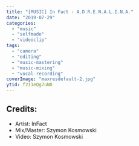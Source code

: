 ```yaml
---
title: "[MUSIC] In Fact - A.D.R.E.N.A.L.I.N.A."
date: "2019-07-29"
categories:
  - "music"
  - "selfmade"
  - "videoclip"
tags:
  - "camera"
  - "editing"
  - "music-mastering"
  - "music-mixing"
  - "vocal-recording"
coverImage: "maxresdefault-2.jpg"
ytid: f2I1eQg7uN0
---
```

## Credits:

- Artist: InFact
- Mix/Master: Szymon Kosmowski
- Video: Szymon Kosmowski
